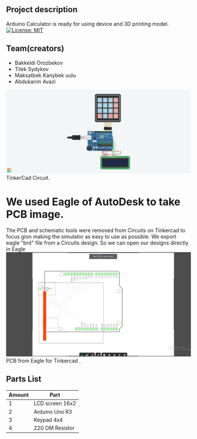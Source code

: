 ## Project description
Arduino Calculator is ready for using device and 3D printing model.
[![License: MIT](https://img.shields.io/badge/License-MIT-yellow.svg)](https://opensource.org/licenses/MIT)
## Team(creators)
* Bakkeldi Orozbekov
* Tilek Sydykov
* Maksatbek Kanybek uulu
* Abdukarim Avazi

![Schematic is here](Images/calculatorTinkercad.png) TinkerCad Circuit.

# We used Eagle of AutoDesk to take PCB image.
The PCB and schematic tools were removed from Circuits on Tinkercad to focus gion making the simulator as easy to use as possible. 
We export eagle "brd" file from a Circuits design. So we can open our designs directly in Eagle
![PCB](Images/CalculatorPCB.png) PCB from Eagle for Tinkercad .
## Parts List 
| Amount | Part |
| ------ | ---- |
| 1      | LCD screen 16x2 |
| 2      | Arduino Uno R3 |
| 3      | Keypad 4x4 |
| 4      | 220 OM Resistor|



